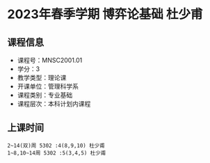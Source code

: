 # 2023年春季学期 博弈论基础 杜少甫






## 课程信息

- 课程号：MNSC2001.01
- 学分：3
- 教学类型：理论课
- 开课单位：管理科学系
- 课程类别：专业基础
- 课程层次：本科计划内课程

## 上课时间

```
2~14(双)周 5302 :4(8,9,10) 杜少甫
1~8,10~14周 5302 :5(3,4,5) 杜少甫
```

